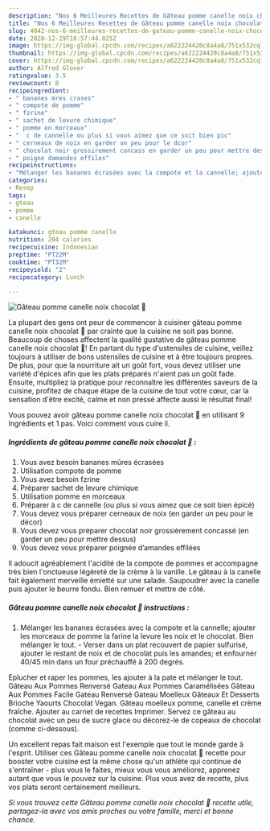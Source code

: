 ```yaml
---
description: "Nos 6 Meilleures Recettes de Gâteau pomme canelle noix chocolat 🍫"
title: "Nos 6 Meilleures Recettes de Gâteau pomme canelle noix chocolat 🍫"
slug: 4042-nos-6-meilleures-recettes-de-gateau-pomme-canelle-noix-chocolat
date: 2020-12-29T18:57:44.025Z
image: https://img-global.cpcdn.com/recipes/a622224420c8a4a8/751x532cq70/gateau-pomme-canelle-noix-chocolat-🍫-photo-principale-de-la-recette.jpg
thumbnail: https://img-global.cpcdn.com/recipes/a622224420c8a4a8/751x532cq70/gateau-pomme-canelle-noix-chocolat-🍫-photo-principale-de-la-recette.jpg
cover: https://img-global.cpcdn.com/recipes/a622224420c8a4a8/751x532cq70/gateau-pomme-canelle-noix-chocolat-🍫-photo-principale-de-la-recette.jpg
author: Alfred Glover
ratingvalue: 3.5
reviewcount: 8
recipeingredient:
- " bananes mres crases"
- " compote de pomme"
- " fzrine"
- " sachet de levure chimique"
- " pomme en morceaux"
- "  c de cannelle ou plus si vous aimez que ce soit bien pic"
- " cerneaux de noix en garder un peu pour le dcor"
- " chocolat noir grossirement concass en garder un peu pour mettre dessus"
- " poigne damandes effiles"
recipeinstructions:
- "Mélanger les bananes écrasées avec la compote et la cannelle; ajouter les morceaux de pomme la farine la levure les noix et le chocolat. Bien mélanger le tout. Verser dans un plat recouvert de papier sulfurisé, ajouter le restant de noix et de chocolat puis les amandes; et enfourner 40/45 min dans un four préchauffé à 200 degrés."
categories:
- Resep
tags:
- gteau
- pomme
- canelle

katakunci: gteau pomme canelle 
nutrition: 204 calories
recipecuisine: Indonesian
preptime: "PT22M"
cooktime: "PT32M"
recipeyield: "2"
recipecategory: Lunch

---
```



![Gâteau pomme canelle noix chocolat 🍫](https://img-global.cpcdn.com/recipes/a622224420c8a4a8/751x532cq70/gateau-pomme-canelle-noix-chocolat-🍫-photo-principale-de-la-recette.jpg)

La plupart des gens ont peur de commencer à cuisiner gâteau pomme canelle noix chocolat 🍫 par crainte que la cuisine ne soit pas bonne. Beaucoup de choses affectent la qualité gustative de gâteau pomme canelle noix chocolat 🍫! En partant du type d'ustensiles de cuisine, veillez toujours à utiliser de bons ustensiles de cuisine et à être toujours propres. De plus, pour que la nourriture ait un goût fort, vous devez utiliser une variété d'épices afin que les plats préparés n'aient pas un goût fade. Ensuite, multipliez la pratique pour reconnaître les différentes saveurs de la cuisine, profitez de chaque étape de la cuisine de tout votre cœur, car la sensation d'être excité, calme et non pressé affecte aussi le résultat final!

<!--inarticleads1-->

Vous pouvez avoir gâteau pomme canelle noix chocolat 🍫 en utilisant 9 Ingrédients et 1 pas. Voici comment vous cuire il.

##### Ingrédients de gâteau pomme canelle noix chocolat 🍫 :

1. Vous avez besoin  bananes mûres écrasées
1. Utilisation  compote de pomme
1. Vous avez besoin  fzrine
1. Préparer  sachet de levure chimique
1. Utilisation  pomme en morceaux
1. Préparer  à c de cannelle (ou plus si vous aimez que ce soit bien épicé)
1. Vous devez vous préparer  cerneaux de noix (en garder un peu pour le décor)
1. Vous devez vous préparer  chocolat noir grossièrement concassé (en garder un peu pour mettre dessus)
1. Vous devez vous préparer  poignée d’amandes effilées


Il adoucit agréablement l&#39;acidité de la compote de pommes et accompagne très bien l&#39;onctueuse légèreté de la crème à la vanille. Le gâteau à la canelle fait également merveille émietté sur une salade. Saupoudrer avec la canelle puis ajouter le beurre fondu. Bien remuer et mettre de côté. 

<!--inarticleads2-->

##### Gâteau pomme canelle noix chocolat 🍫 instructions :

1. Mélanger les bananes écrasées avec la compote et la cannelle; ajouter les morceaux de pomme la farine la levure les noix et le chocolat. Bien mélanger le tout. - Verser dans un plat recouvert de papier sulfurisé, ajouter le restant de noix et de chocolat puis les amandes; et enfourner 40/45 min dans un four préchauffé à 200 degrés.


Eplucher et raper les pommes, les ajouter à la pate et mélanger le tout. Gâteau Aux Pommes Renversé Gateau Aux Pommes Caramélisées Gâteau Aux Pommes Facile Gateau Renversé Gateau Moelleux Gâteaux Et Desserts Brioche Yaourts Chocolat Vegan. Gâteau moelleux pomme, canelle et crème fraîche. Ajouter au carnet de recettes Imprimer. Servez ce gâteau au chocolat avec un peu de sucre glace ou décorez-le de copeaux de chocolat (comme ci-dessous). 

<!--inarticleads1-->

<p>
Un excellent repas fait maison est l'exemple que tout le monde garde à l'esprit. Utiliser ces Gâteau pomme canelle noix chocolat 🍫 recette pour booster votre cuisine est la même chose qu'un athlète qui continue de s'entraîner - plus vous le faites, mieux vous vous améliorez, apprenez autant que vous le pouvez sur la cuisine. Plus vous avez de recette, plus vos plats seront certainement meilleurs.
</p>

<p>
<i>Si vous trouvez cette Gâteau pomme canelle noix chocolat 🍫 recette utile, partagez-la avec vos amis proches ou votre famille, merci et bonne chance.</i>
</p>
